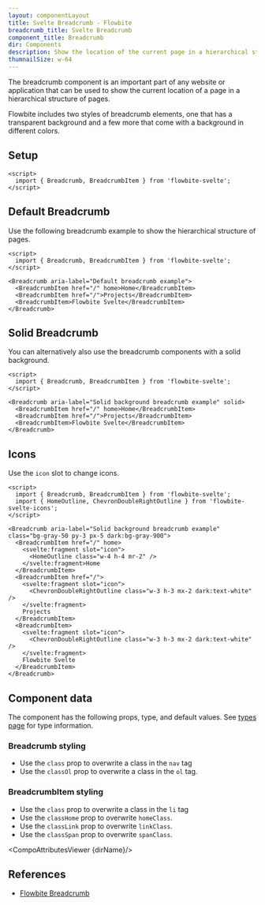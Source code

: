 ```yaml
---
layout: componentLayout
title: Svelte Breadcrumb - Flowbite
breadcrumb_title: Svelte Breadcrumb
component_title: Breadcrumb
dir: Components
description: Show the location of the current page in a hierarchical structure using the breadcrumb components
thumnailSize: w-64
---
```


<script>
  import { CompoAttributesViewer, GitHubCompoLinks, toKebabCase } from '../../utils'
  import { Breadcrumb, BreadcrumbItem, Heading, P, A } from '$lib'
  const dirName = toKebabCase(component_title)
</script>

The breadcrumb component is an important part of any website or application that can be used to show the current location of a page in a hierarchical structure of pages.

Flowbite includes two styles of breadcrumb elements, one that has a transparent background and a few more that come with a background in different colors.

## Setup

```svelte example hideOutput
<script>
  import { Breadcrumb, BreadcrumbItem } from 'flowbite-svelte';
</script>
```

## Default Breadcrumb

Use the following breadcrumb example to show the hierarchical structure of pages.

```svelte example hideScript
<script>
  import { Breadcrumb, BreadcrumbItem } from 'flowbite-svelte';
</script>

<Breadcrumb aria-label="Default breadcrumb example">
  <BreadcrumbItem href="/" home>Home</BreadcrumbItem>
  <BreadcrumbItem href="/">Projects</BreadcrumbItem>
  <BreadcrumbItem>Flowbite Svelte</BreadcrumbItem>
</Breadcrumb>
```

## Solid Breadcrumb

You can alternatively also use the breadcrumb components with a solid background.

```svelte example hideScript
<script>
  import { Breadcrumb, BreadcrumbItem } from 'flowbite-svelte';
</script>

<Breadcrumb aria-label="Solid background breadcrumb example" solid>
  <BreadcrumbItem href="/" home>Home</BreadcrumbItem>
  <BreadcrumbItem href="/">Projects</BreadcrumbItem>
  <BreadcrumbItem>Flowbite Svelte</BreadcrumbItem>
</Breadcrumb>
```

## Icons

Use the `icon` slot to change icons.

```svelte example
<script>
  import { Breadcrumb, BreadcrumbItem } from 'flowbite-svelte';
  import { HomeOutline, ChevronDoubleRightOutline } from 'flowbite-svelte-icons';
</script>

<Breadcrumb aria-label="Solid background breadcrumb example" class="bg-gray-50 py-3 px-5 dark:bg-gray-900">
  <BreadcrumbItem href="/" home>
    <svelte:fragment slot="icon">
      <HomeOutline class="w-4 h-4 mr-2" />
    </svelte:fragment>Home
  </BreadcrumbItem>
  <BreadcrumbItem href="/">
    <svelte:fragment slot="icon">
      <ChevronDoubleRightOutline class="w-3 h-3 mx-2 dark:text-white" />
    </svelte:fragment>
    Projects
  </BreadcrumbItem>
  <BreadcrumbItem>
    <svelte:fragment slot="icon">
      <ChevronDoubleRightOutline class="w-3 h-3 mx-2 dark:text-white" />
    </svelte:fragment>
    Flowbite Svelte
  </BreadcrumbItem>
</Breadcrumb>
```

## Component data

The component has the following props, type, and default values. See [types page](/docs/pages/typescript) for type information.

### Breadcrumb styling

- Use the `class` prop to overwrite a class in the `nav` tag
- Use the `classOl` prop to overwrite a class in the `ol` tag.

### BreadcrumbItem styling

- Use the `class` prop to overwrite a class in the `li` tag
- Use the `classHome` prop to overwrite `homeClass`.
- Use the `classLink` prop to overwrite `linkClass`.
- Use the `classSpan` prop to overwrite `spanClass`.

<CompoAttributesViewer {dirName}/>

## References

- [Flowbite Breadcrumb](https://flowbite.com/docs/components/breadcrumb/)

<GitHubCompoLinks />